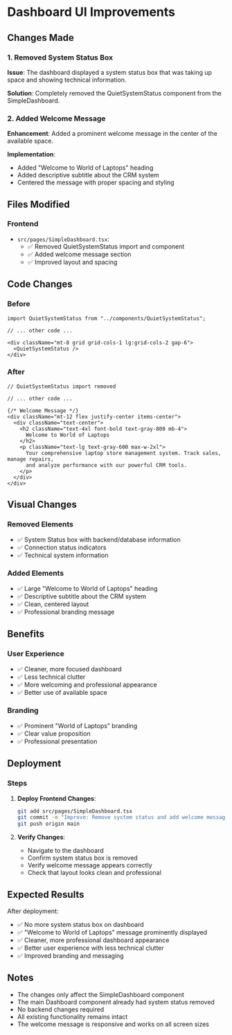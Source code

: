 # Dashboard UI Improvements

## Changes Made

### 1. Removed System Status Box
**Issue**: The dashboard displayed a system status box that was taking up space and showing technical information.

**Solution**: Completely removed the QuietSystemStatus component from the SimpleDashboard.

### 2. Added Welcome Message
**Enhancement**: Added a prominent welcome message in the center of the available space.

**Implementation**: 
- Added "Welcome to World of Laptops" heading
- Added descriptive subtitle about the CRM system
- Centered the message with proper spacing and styling

## Files Modified

### Frontend
- `src/pages/SimpleDashboard.tsx`: 
  - ✅ Removed QuietSystemStatus import and component
  - ✅ Added welcome message section
  - ✅ Improved layout and spacing

## Code Changes

### Before
```tsx
import QuietSystemStatus from "../components/QuietSystemStatus";

// ... other code ...

<div className="mt-8 grid grid-cols-1 lg:grid-cols-2 gap-6">
  <QuietSystemStatus />
</div>
```

### After
```tsx
// QuietSystemStatus import removed

// ... other code ...

{/* Welcome Message */}
<div className="mt-12 flex justify-center items-center">
  <div className="text-center">
    <h2 className="text-4xl font-bold text-gray-800 mb-4">
      Welcome to World of Laptops
    </h2>
    <p className="text-lg text-gray-600 max-w-2xl">
      Your comprehensive laptop store management system. Track sales, manage repairs, 
      and analyze performance with our powerful CRM tools.
    </p>
  </div>
</div>
```

## Visual Changes

### Removed Elements
- ✅ System Status box with backend/database information
- ✅ Connection status indicators
- ✅ Technical system information

### Added Elements
- ✅ Large "Welcome to World of Laptops" heading
- ✅ Descriptive subtitle about the CRM system
- ✅ Clean, centered layout
- ✅ Professional branding message

## Benefits

### User Experience
- ✅ Cleaner, more focused dashboard
- ✅ Less technical clutter
- ✅ More welcoming and professional appearance
- ✅ Better use of available space

### Branding
- ✅ Prominent "World of Laptops" branding
- ✅ Clear value proposition
- ✅ Professional presentation

## Deployment

### Steps
1. **Deploy Frontend Changes**:
   ```bash
   git add src/pages/SimpleDashboard.tsx
   git commit -m "Improve: Remove system status and add welcome message to dashboard"
   git push origin main
   ```

2. **Verify Changes**:
   - Navigate to the dashboard
   - Confirm system status box is removed
   - Verify welcome message appears correctly
   - Check that layout looks clean and professional

## Expected Results

After deployment:
- ✅ No more system status box on dashboard
- ✅ "Welcome to World of Laptops" message prominently displayed
- ✅ Cleaner, more professional dashboard appearance
- ✅ Better user experience with less technical clutter
- ✅ Improved branding and messaging

## Notes

- The changes only affect the SimpleDashboard component
- The main Dashboard component already had system status removed
- No backend changes required
- All existing functionality remains intact
- The welcome message is responsive and works on all screen sizes

